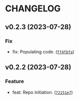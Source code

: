 # CHANGELOG



## v0.2.3 (2023-07-28)

### Fix

* fix: Populating code. ([`ff4fbfa`](https://github.com/lukasz-lobocki/lobo_sh1106/commit/ff4fbfadaab97eb48b8a10ac55b97023367d9ccf))


## v0.2.2 (2023-07-28)

### Feature

* feat: Repo initiation. ([`72151e7`](https://github.com/lukasz-lobocki/lobo_sh1106/commit/72151e7d43be03fd48a19102c17aa18b5f0e5bff))
